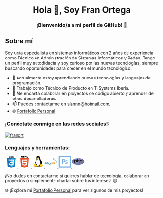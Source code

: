 <h1 align="center">Hola 👋, Soy Fran Ortega</h1>
<h3 align="center">¡Bienvenido/a a mi perfil de GitHub! 🚀</h3>

## Sobre mí
Soy un/a especialista en sistemas informáticos con 2 años de experiencia como Técnico en Administración de Sistemas Informáticos y Redes. Tengo un perfil muy autodidacta y soy curioso por las nuevas tecnologías, siempre buscando oportunidades para crecer en el mundo tecnológico.

- 🌱 Actualmente estoy aprendiendo nuevas tecnologías y lenguajes de programación.
- 💼 Trabajo como Técnico de Producto en T-Systems Iberia.
- 👯 Me encanta colaborar en proyectos de código abierto y aprender de otros desarrolladores.
- 📫 Puedes contactarme en slannn@hotmail.com.
- 🌐 [Portafolio Personal](https://franslannn.github.io/Portafolio-main/)

<h3 align="left">¡Conéctate conmigo en las redes sociales!:</h3>
<p align="left">
<a href="https://linkedin.com/in/franort" target="blank"><img align="center" src="https://raw.githubusercontent.com/rahuldkjain/github-profile-readme-generator/master/src/images/icons/Social/linked-in-alt.svg" alt="franort" height="30" width="40" /></a>
</p>

<h3 align="left">Lenguajes y herramientas:</h3>
<p align="left"> <a href="https://www.w3schools.com/css/" target="_blank" rel="noreferrer"> <img src="https://raw.githubusercontent.com/devicons/devicon/master/icons/css3/css3-original-wordmark.svg" alt="css3" width="40" height="40"/> </a> <a href="https://www.w3.org/html/" target="_blank" rel="noreferrer"> <img src="https://raw.githubusercontent.com/devicons/devicon/master/icons/html5/html5-original-wordmark.svg" alt="html5" width="40" height="40"/> </a> <a href="https://www.linux.org/" target="_blank" rel="noreferrer"> <img src="https://raw.githubusercontent.com/devicons/devicon/master/icons/linux/linux-original.svg" alt="linux" width="40" height="40"/> </a> <a href="https://www.mysql.com/" target="_blank" rel="noreferrer"> <img src="https://raw.githubusercontent.com/devicons/devicon/master/icons/mysql/mysql-original-wordmark.svg" alt="mysql" width="40" height="40"/> </a> <a href="https://www.photoshop.com/en" target="_blank" rel="noreferrer"> <img src="https://raw.githubusercontent.com/devicons/devicon/master/icons/photoshop/photoshop-line.svg" alt="photoshop" width="40" height="40"/> </a> <a href="https://www.php.net" target="_blank" rel="noreferrer"> <img src="https://raw.githubusercontent.com/devicons/devicon/master/icons/php/php-original.svg" alt="php" width="40" height="40"/> </a> </p>

¡No dudes en contactarme si quieres hablar de tecnología, colaborar en proyectos o simplemente charlar sobre tus intereses! 😄

🌐 ¡Explora mi [Portafolio Personal](https://franslannn.github.io/Portafolio/) para ver algunos de mis proyectos!
